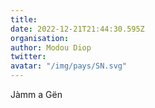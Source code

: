 ```yaml
---
title: 
date: 2022-12-21T21:44:30.595Z
organisation: 
author: Modou Diop 
twitter: 
avatar: "/img/pays/SN.svg"
---
```


Jàmm a  Gën